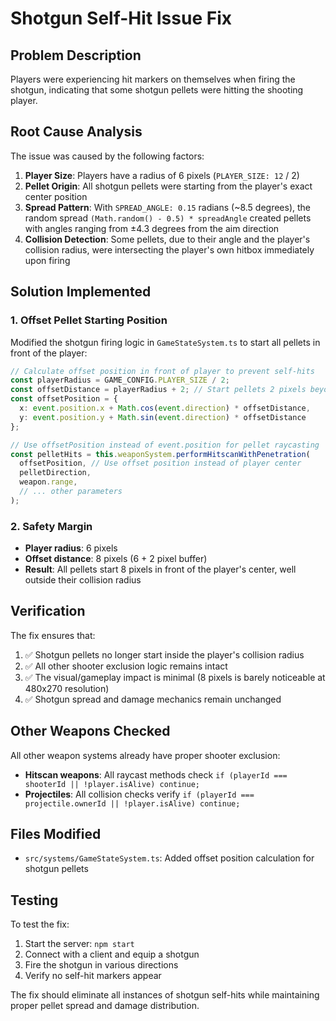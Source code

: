 # Shotgun Self-Hit Issue Fix

## Problem Description

Players were experiencing hit markers on themselves when firing the shotgun, indicating that some shotgun pellets were hitting the shooting player.

## Root Cause Analysis

The issue was caused by the following factors:

1. **Player Size**: Players have a radius of 6 pixels (`PLAYER_SIZE: 12` / 2)
2. **Pellet Origin**: All shotgun pellets were starting from the player's exact center position
3. **Spread Pattern**: With `SPREAD_ANGLE: 0.15` radians (~8.5 degrees), the random spread `(Math.random() - 0.5) * spreadAngle` created pellets with angles ranging from ±4.3 degrees from the aim direction
4. **Collision Detection**: Some pellets, due to their angle and the player's collision radius, were intersecting the player's own hitbox immediately upon firing

## Solution Implemented

### 1. Offset Pellet Starting Position

Modified the shotgun firing logic in `GameStateSystem.ts` to start all pellets in front of the player:

```typescript
// Calculate offset position in front of player to prevent self-hits
const playerRadius = GAME_CONFIG.PLAYER_SIZE / 2;
const offsetDistance = playerRadius + 2; // Start pellets 2 pixels beyond player edge
const offsetPosition = {
  x: event.position.x + Math.cos(event.direction) * offsetDistance,
  y: event.position.y + Math.sin(event.direction) * offsetDistance
};

// Use offsetPosition instead of event.position for pellet raycasting
const pelletHits = this.weaponSystem.performHitscanWithPenetration(
  offsetPosition, // Use offset position instead of player center
  pelletDirection,
  weapon.range,
  // ... other parameters
);
```

### 2. Safety Margin

- **Player radius**: 6 pixels
- **Offset distance**: 8 pixels (6 + 2 pixel buffer)
- **Result**: All pellets start 8 pixels in front of the player's center, well outside their collision radius

## Verification

The fix ensures that:
1. ✅ Shotgun pellets no longer start inside the player's collision radius
2. ✅ All other shooter exclusion logic remains intact
3. ✅ The visual/gameplay impact is minimal (8 pixels is barely noticeable at 480x270 resolution)
4. ✅ Shotgun spread and damage mechanics remain unchanged

## Other Weapons Checked

All other weapon systems already have proper shooter exclusion:
- **Hitscan weapons**: All raycast methods check `if (playerId === shooterId || !player.isAlive) continue;`
- **Projectiles**: All collision checks verify `if (playerId === projectile.ownerId || !player.isAlive) continue;`

## Files Modified

- `src/systems/GameStateSystem.ts`: Added offset position calculation for shotgun pellets

## Testing

To test the fix:
1. Start the server: `npm start`
2. Connect with a client and equip a shotgun
3. Fire the shotgun in various directions
4. Verify no self-hit markers appear

The fix should eliminate all instances of shotgun self-hits while maintaining proper pellet spread and damage distribution. 